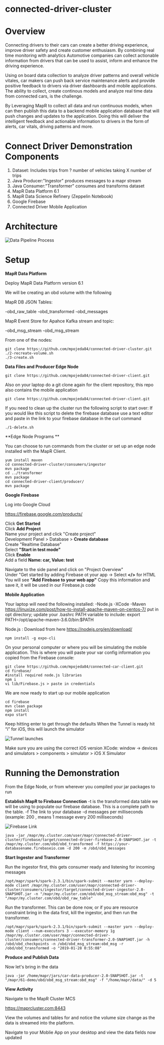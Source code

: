 # connected-driver-cluster

# Overview

Connecting drivers to their cars can create a better driving experience, improve driver safety and create customer enthusiasm. By combining real time monitoring with analytics Automotive companies can collect actionable information from drivers that can be used to assist, inform and enhance the driving experience.

Using on board data collection to analyze driver patterns and overall vehicle vitales, car makers can push back service maintenance alerts and provide positive feedback to drivers via driver dashboards and mobile applications. The ability to collect, create continous models and analyze real time data from connected cars, is the challenge. 

By Leveraging MapR to collect all data and run continuous models, when can then publish this data to a backend mobile application database that will push changes and updates to the application. Doing this will deliver the intelligent feedback and actionable information to drivers in the form of alerts, car vitals, driving patterns and more. 

# Connect Driver Demonstration Components

1) Dataset: Includes trips from ? number of vehicles taking X number of trips 
2) Java Producer:"Ingestor" produces messages to a mapr stream   
3) Java Consumer:"Transformer" consumes and transforms dataset 
4) MapR Data Platform 6.1 
5) MapR Data Science Refinery (Zeppelin Notebook) 
6) Google Firebase
7) Connected Driver Mobile Application 



# Architecture 
![Data Pipeline Process](https://github.com/auddye/connected-driver-cluster/blob/working/images/ConnectedDriverArchitecture.png)

# Setup

**MapR Data Platform** 

Deploy MapR Data Platform version 6.1 

We will be creating an obd volume with the following 

MapR DB JSON Tables:  

-obd_raw_table
-obd_transformed
-obd_messages

MapR Event Store for Apahce Kafka stream and topic: 

-obd_msg_stream
-obd_msg_stream

From one of the nodes: 
```
git clone https://github.com/mpojeda84/connected-driver-cluster.git
./2-recreate-volume.sh
./3-create.sh
```


**Data Files and Producer Edge Node**

```
git clone https://github.com/mpojeda84/connected-driver-client.git
```


Also on your laptop do a git clone again for the client repository, this repo also contains the mobile application
```
git clone https://github.com/mpojeda84/connected-driver-client.git
```


If you need to clean up the cluster run the following script to start over: 
If you would like this script to delete the firebase database use a text editor and paste in the link to your firebase database in the curl command
```
./1-delete.sh
```



**Edge Node Programs **

You can choose to run commands from the cluster or set up an edge node installed with the MapR Client. 

```
yum install maven
cd connected-driver-cluster/consumers/ingestor
mvn package
cd ../transformer
mvn package
cd connected-driver-client/producer/
mvn package 
```





**Google Firebase**

Log into Google Cloud 

https://firebase.google.com/products/

Click **Get Started**  
Click **Add Project**  
Name your project and click "Create project"  
Development Panel > Database > **Create database**     
Create "Realtime Database"   
Select **"Start in test mode"**  
Click **Enable**  
Add a field **Name: car, Value: test**  

Navigate to the side panel and click on  "Project Overview"   
Under "Get started by adding Firebase ot your app -> Select **</>** for HTML
You will see **"Add Firebase to your web app"**
Copy this information and save it, it will be used in our Firebase.js code 


**Mobile Application** 

Your laptop will need the following installed: 
-Node.js
-XCode
-Maven
https://linuxize.com/post/how-to-install-apache-maven-on-centos-7/
put in opt directory; update your .bashrc PATH variable to include:
export PATH=/opt/apache-maven-3.6.0/bin:$PATH


Node.js : Download from here https://nodejs.org/en/download/
```
npm install -g expo-cli
```


On your personal computer or where you will be simulating the mobile application. This is where you will paste your var config information you copied from the Firebase console:  
```
git clone https://github.com/mpojeda84/connected-car-client.git
cd firebase/
#install required node.js libraries
npm i
vi lib/Firebase.js > paste in credentials 
```

We are now ready to start up our mobile application 
```
cd firebase 
mvn clean package  
npm install
expo start 
```

Keep hitting enter to get through the defaults 
When the Tunnel is ready hit “i” for iOS, this will launch the simulator 

![Tunnel launches](https://github.com/auddye/connected-driver-cluster/blob/working/images/tunnel.png)

Make sure you are using the correct iOS version 
XCode: window -> devices and simulators > components > simulator > iOS X Simulator 


# Running the Demonstration 

From the Edge Node, or from wherever you compiled your jar packages to run

**Establish MapR to Firebase Connection**
-t is the transformed data table we will be using to populate our firebase database. This is a complete path to the table. 
-f The link to your database 
-d messages per milliseconds (example: 200 , means 1 message every 200 milliseconds) 

![Firebase Link](https://github.com/auddye/connected-driver-cluster/blob/working/images/Firebaselink.png)


```
java -jar /mapr/my.cluster.com/user/mapr/connected-driver-cluster/firebase/target/connected-driver-firebase-2.0-SNAPSHOT.jar -t /mapr/my.cluster.com/obd/obd_transformed -f https://your-databasename.firebaseio.com -d 200 -m /obd/obd_messages

```


**Start Ingester and Transformer**


Run the ingestor first, this gets consumer ready and listening for incoming messages 
```
/opt/mapr/spark/spark-2.3.1/bin/spark-submit --master yarn --deploy-mode client /mapr/my.cluster.com/user/mapr/connected-driver-cluster/consumers/ingestor/target/connected-driver-ingestor-2.0-SNAPSHOT.jar -n "/mapr/my.cluster.com/obd/obd_msg_stream:obd_msg" -t "/mapr/my.cluster.com/obd/obd_raw_table"
```


Run the transformer. This can be done now, or if you are resource constraint bring in the data first, kill the ingestor, and then run the transformer. 
```
/opt/mapr/spark/spark-2.3.1/bin/spark-submit --master yarn --deploy-mode client --num-executors 3 --executor-memory 1g  /mapr/my.cluster.com/user/mapr/connected-driver-cluster/consumers/connected-driver-transformer-2.0-SNAPSHOT.jar -h /obd/obd_checkpoints -n /obd/obd_msg_stream:obd_msg -r /obd/obd_transformed -o "2019-01-28 0:55:08"
```

**Produce and Publish Data**

Now let's bring in the data
```
java -jar /home/mapr/jars/car-data-producer-2.0-SNAPSHOT.jar -t "/mapr/61-demo/obd/obd_msg_stream:obd_msg" -f "/home/mapr/data/" -d 5
```  

**View Activity**

Navigate to the MapR Cluster MCS 

https://maprcluster.com:8443 

View the volumes and tables for and notice the volume size change as the data is streamed into the platform. 


Navigate to your Moblie App on your desktop and view the data fields now updated 


